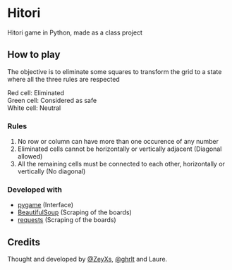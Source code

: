 # Hitori
Hitori game in Python, made as a class project


## How to play
The objective is to eliminate some squares to transform the grid to a state where all the three rules are respected


Red cell: Eliminated  
Green cell: Considered as safe  
White cell: Neutral  

### Rules
  1. No row or column can have more than one occurence of any number
  2. Eliminated cells cannot be horizontally or vertically adjacent (Diagonal allowed)
  3. All the remaining cells must be connected to each other, horizontally or vertically (No diagonal)


### Developed with
  - [pygame](https://pypi.org/project/pygame/) (Interface)
  - [BeautifulSoup](https://pypi.org/project/beautifulsoup4/) (Scraping of the boards)
  - [requests](https://pypi.org/project/requests/) (Scraping of the boards)



## Credits
Thought and developed by [@ZeyXs](https://github.com/ZeyKs), [@ghrlt](https://github.com/ghrlt) and Laure.
